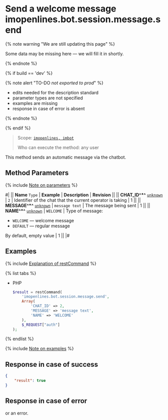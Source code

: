 # Send a welcome message imopenlines.bot.session.message.send

{% note warning "We are still updating this page" %}

Some data may be missing here — we will fill it in shortly.

{% endnote %}

{% if build == 'dev' %}

{% note alert "TO-DO _not exported to prod_" %}

- edits needed for the description standard
- parameter types are not specified
- examples are missing
- response in case of error is absent

{% endnote %}

{% endif %}

> Scope: [`imopenlines, imbot`](../../../scopes/permissions.md)
>
> Who can execute the method: any user

This method sends an automatic message via the chatbot.

## Method Parameters

{% include [Note on parameters](../../../../_includes/required.md) %}

#|
|| **Name**
`Type` | **Example** | **Description** | **Revision** ||
|| **CHAT_ID^*^**
[`unknown`](../../../data-types.md) | `2` | Identifier of the chat that the current operator is taking | 1 ||
|| **MESSAGE^*^**
[`unknown`](../../../data-types.md) | `message text` | The message being sent | 1 ||
|| **NAME^*^**
[`unknown`](../../../data-types.md) | `WELCOME` | Type of message:
- `WELCOME` — welcome message
- `DEFAULT` — regular message

By default, empty value | 1 ||
|#

## Examples

{% include [Explanation of restCommand](../../../chat-bots/_includes/rest-command.md) %}

{% list tabs %}

- PHP

    ```php
    $result = restCommand(
        'imopenlines.bot.session.message.send',
        Array(
            'CHAT_ID' => 2,
            'MESSAGE' => 'message text',
            'NAME' => 'WELCOME'
        ),
        $_REQUEST["auth"]
    );
    ```

{% endlist %}

{% include [Note on examples](../../../../_includes/examples.md) %}

## Response in case of success

```json
{
    "result": true
}
```

## Response in case of error

or an error.
